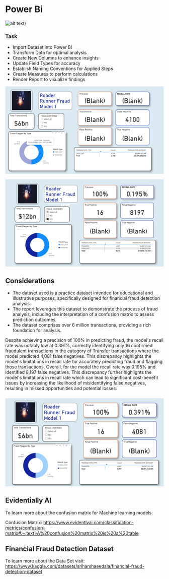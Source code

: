 # Power  Bi 
![alt text](https://th.bing.com/th/id/OIP.perUvYXHjEagQZb1opY7JAAAAA?rs=1&pid=ImgDetMain))

### Task 

* Import Dataset into Power BI
* Transform Data for optimal analysis
* Create New Columns to enhance insights
* Update Field Types for accuracy
* Establish Naming Conventions for Applied Steps
* Create Measures to perform calculations
* Render Report to visualize findings

![image](RR_Resources/RR2_FN_4100.png)

![image](RR_Resources/RR1_16_8197.png)


## Considerations

* The dataset used is a practice dataset intended for educational and illustrative purposes, specifically designed for financial fraud detection analysis.
* The report leverages this dataset to demonstrate the process of fraud analysis, including the interpretation of a confusion matrix to assess prediction outcomes.
* The dataset comprises over 6 million transactions, providing a rich foundation for analysis.
  
Despite achieving a precision of 100% in predicting fraud, the model's recall rate was notably low at 0.391%, correctly identifying only 16 confirmed fraudulent transactions in the category of Transfer transactions where the model predicted 4,081 false negatives. This discrepancy highlights the model's limitations in recall rate for accurately predicting fraud and flagging those transactions.  Overall, for the model the recall rate was 0.195% and identified 8,197 false negatives. This discrepancy further highlights the model's limitations in recall rate which can lead to significant cost-benefit issues by increasing the likelihood of misidentifying false negatives, resulting in missed opportunities and potential losses. 


###

![image](RR_Resources/RR_4.png)


## Evidentially AI

To learn more about the confusion matrix for Machine learning models:

Confusion Matrix: https://www.evidentlyai.com/classification-metrics/confusion-matrix#:~:text=A%20confusion%20matrix%20is%20a%20table


## Financial Fraud Detection Dataset

To learn more about the Data Set visit: 
https://www.kaggle.com/datasets/sriharshaeedala/financial-fraud-detection-dataset






